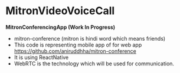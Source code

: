 # MitronVideoVoiceCall

**MitronConferencingApp (Work In Progress)**

- mitron-conference (mitron is hindi word which means friends)
- This code is representing mobile app of for web app https://github.com/aniruddhha/mitron-conference
- It is using ReactNative
- WebRTC is the technology which will be used for communication.
